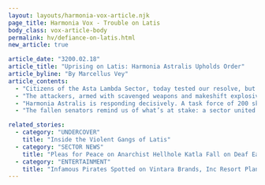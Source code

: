 ```yaml
---
layout: layouts/harmonia-vox-article.njk
page_title: Harmonia Vox - Trouble on Latis
body_class: vox-article-body
permalink: hv/defiance-on-latis.html
new_article: true

article_date: "3200.02.18"
article_title: "Uprising on Latis: Harmonia Astralis Upholds Order"
article_byline: "By Marcellus Vey"
article_contents:
  - "Citizens of the Asta Lambda Sector, today tested our resolve, but Harmonia Astralis stands unwavering. This morning, a group of insurgents—misguided individuals rejecting the stability and progress of our Empire—attacked the Grand Senate in New Harmonia. Their violent assault claimed the lives of three dedicated senators: Albanus Lupis, Hadrias Melus, and Casina Tanicus, each a tireless advocate for our sector’s shared prosperity. Their loss strikes deeply, but it strengthens our commitment to the unity fostered under the guidance of Lyco Sanctus, Dynara’s revered god-emperor."
  - "The attackers, armed with scavenged weapons and makeshift explosives, infiltrated the Senate during a routine maintenance cycle, exploiting the openness of our governance. They broadcast a brief, hostile message about “breaking Dynara’s chains,” a misguided rant that dismisses the economic growth and security our Empire has brought to Latis. Governor Cassius Irenaeus, safely evacuated through swift security protocols, is leading the response with calm determination, providing steady guidance in these turbulent times."
  - "Harmonia Astralis is responding decisively. A task force of 200 skilled enforcers, equipped with cutting-edge pretech gear from Dynara’s advanced forges, is en route to Latis. They are joined by the professionals of Asta Lambda Solutions, reliable contractors hired to restore order with minimal disruption. These rapid-response teams will target the insurgents hiding in New Harmonia’s underhive, focusing on precision to bring the guilty to justice while protecting innocent citizens. Governor Irenaeus has imposed a mandatory curfew, tightened security measures at spaceports, and urged residents to report suspicious activity to their local Peacekeepers."
  - "The fallen senators remind us of what’s at stake: a sector united under Lyco Sanctus’ vision of order and opportunity. Their legacy endures in our resolve to keep the Asta Lambda Sector strong. Support your local Radiant Crown church to aid our Peacekeepers, the Emperor, and Harmonia Astralis itself. Together, we will ensure no act of chaos dims our shared future."

related_stories:
  - category: "UNDERCOVER"
    title: "Inside the Violent Gangs of Latis"
  - category: "SECTOR NEWS"
    title: "Pleas for Peace on Anarchist Hellhole Katla Fall on Deaf Ears"
  - category: "ENTERTAINMENT"
    title: "Infamous Pirates Spotted on Vintara Brands, Inc Resort Planet?!?"
---
```

